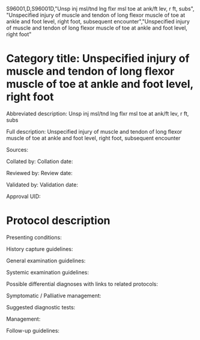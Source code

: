S96001,D,S96001D,"Unsp inj msl/tnd lng flxr msl toe at ank/ft lev, r ft, subs", "Unspecified injury of muscle and tendon of long flexor muscle of toe at ankle and foot level, right foot, subsequent encounter","Unspecified injury of muscle and tendon of long flexor muscle of toe at ankle and foot level, right foot"
# Category title: Unspecified injury of muscle and tendon of long flexor muscle of toe at ankle and foot level, right foot

Abbreviated description: Unsp inj msl/tnd lng flxr msl toe at ank/ft lev, r ft, subs

Full description: Unspecified injury of muscle and tendon of long flexor muscle of toe at ankle and foot level, right foot, subsequent encounter

Sources:

Collated by:
Collation date:

Reviewed by:
Review date:

Validated by:
Validation date:

Approval UID:

# Protocol description

Presenting conditions:

History capture guidelines:

General examination guidelines:

Systemic examination guidelines:

Possible differential diagnoses with links to related protocols:

Symptomatic / Palliative management:

Suggested diagnostic tests:

Management:

Follow-up guidelines:
